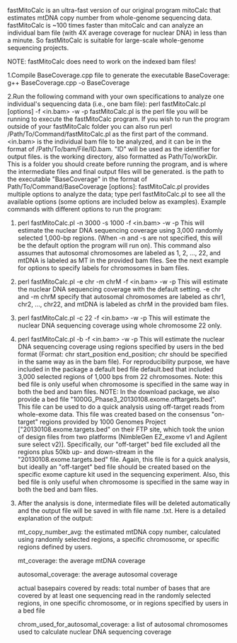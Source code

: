 fastMitoCalc is an ultra-fast version of our original program mitoCalc that estimates mtDNA copy number from whole-genome sequencing data. fastMitoCalc is ~100 times faster than mitoCalc and can analyze an individual bam file (with 4X average coverage for nuclear DNA) in less than a minute. So fastMitoCalc is suitable for large-scale whole-genome sequencing projects. 

NOTE: fastMitoCalc does need to work on the indexed bam files!

1.Compile BaseCoverage.cpp file to generate the executable BaseCoverage:
  g++ BaseCoverage.cpp -o BaseCoverage

2.Run the following command with your own specifications to analyze one individual's sequencing data (i.e., one bam file):
  perl fastMitoCalc.pl [options] -f <in.bam> -w <workDir> -p <BaseCoverage> 
  fastMitoCalc.pl is the perl file you will be running to execute the fastMitoCalc program. If you wish to run the program outside of your fastMitoCalc folder you can also run perl /Path/To/Command/fastMitoCalc.pl as the first part of the command.
  <in.bam> is the individual bam file to be analyzed, and it can be in the format of /Path/To/bam/File/ID.bam. "ID" will be used as the identifier for output files.
  <workDir> is the working directory, also formatted as Path/To/workDir. This is a folder you should create before running the program, and is where the intermediate files and final output files will be generated.
  <BaseCoverage> is the path to the executable "BaseCoverage" in the format of Path/To/Command/BaseCoverage
  [options]: fastMitoCalc.pl provides multiple options to analyze the data; type perl fastMitoCalc.pl to see all the available options (some options are included below as examples).
  Example commands with different options to run the program: 
  1) perl fastMitoCalc.pl -n 3000 -s 1000 -f <in.bam> -w <workDir> -p <BaseCoverage>
     This will estimate the nuclear DNA sequencing coverage using 3,000 randomly selected 1,000-bp regions. (When -n and -s are not specified, this will be the default option the program will run on). This command also assumes that autosomal chromosomes are labeled as 1, 2, ..., 22, and mtDNA is labeled as MT in the provided bam files. See the next example for options to specify labels for chromosomes in bam files. 

  2) perl fastMitoCalc.pl -e chr -m chrM -f <in.bam> -w <workDir> -p <BaseCoverage>
     This will estimate the nuclear DNA sequencing coverage with the default setting. -e chr and -m chrM specify that autosomal chromosomes are labeled as chr1, chr2, ..., chr22, and mtDNA is labeled as chrM in the provided bam files.

  3) perl fastMitoCalc.pl -c 22 -f <in.bam> -w <workDir> -p <BaseCoverage>
     This will estimate the nuclear DNA sequencing coverage using whole chromosome 22 only.

  4) perl fastMitoCalc.pl -b <bedfile> -f <in.bam> -w <workDir> -p <BaseCoverage>
     This will estimate the nuclear DNA sequencing coverage using regions specified by users in the bed format (Format: chr start_position end_position; chr should be specified in the same way as in the bam file). For reproducibility purpose, we have included in the package a default bed file default.bed that included 3,000 selected regions of 1,000 bps from 22 chromosomes. Note: this bed file is only useful when chromosome is specified in the same way in both the bed and bam files.
    NOTE: In the download package, we also provide a bed file "1000G_Phase3_20130108.exome.offtargets.bed". This file can be used to do a quick analysis using off-target reads from whole-exome data. This file was created based on the consensus "on-target" regions provided by 1000 Genomes Project ["20130108.exome.targets.bed" on their FTP site, which took the union of design files from two platforms (NimbleGen EZ_exome v1 and Agilent sure select v2)]. Specifically, our "off-target" bed file excluded all the regions plus 50kb up- and down-stream in the "20130108.exome.targets.bed" file. Again, this file is for a quick analysis, but ideally an "off-target" bed file should be created based on the specific exome capture kit used in the sequencing experiment. Also, this bed file is only useful when chromosome is specified in the same way in both the bed and bam files.

3. After the analysis is done, intermediate files will be deleted automatically and the output file will be saved in <workDir> with file name <ID>.txt. Here is a detailed explanation of the output:

   mt_copy_number_avg: the estimated mtDNA copy number, calculated using randomly selected regions, a specific chromosome, or specific regions defined by users.
 
   mt_coverage: the average mtDNA coverage
 
   autosomal_coverage: the average autosomal coverage
 
   actual basepairs covered by reads: total number of bases that are covered by at least one sequencing read in the randomly selected regions, in one specific chromosome, or in regions specified by users in a bed file 

   chrom_used_for_autosomal_coverage: a list of autosomal chromosomes used to calculate nuclear DNA sequencing coverage


